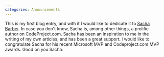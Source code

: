 ```yaml
---
categories: Announcements
---
```


This is my first blog entry, and with it I would like to dedicate it to [Sacha Barber](http://sachabarber.net/). 
In case you don't know, Sacha is, among other things, a prolific author on CodeProject.com. 
Sacha has been an inspiration to me in the writing of my own articles, and has been a great support. 
I would like to congratulate Sacha for his recent Microsoft MVP and Codeproject.com MVP awards. 
Good on you Sacha.
